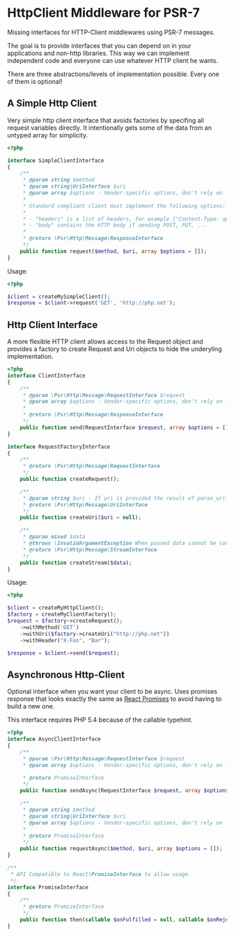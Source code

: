 # HttpClient Middleware for PSR-7

Missing interfaces for HTTP-Client middlewares using PSR-7 messages.

The goal is to provide interfaces that you can depend on in your applications
and non-http libraries. This way we can implement independent code and everyone
can use whatever HTTP client he wants.

There are three abstractions/levels of implementation possible. Every one of
them is optional!

## A Simple Http Client

Very simple http client interface that avoids factories by specifing all
request variables directly. It intentionally gets some of the data from an
untyped array for simplicity.

```php
<?php

interface SimpleClientInterface
{
    /**
     * @param string $method
     * @param string|UriInterface $uri
     * @param array $options - Vendor-specific options, don't rely on for interop.
     *
     * Standard compliant client must implement the following options:
     *
     * - "headers" is a list of headers, for example ["Content-Type: application/json"]
     * - "body" contains the HTTP body if sending POST, PUT, ...
     *
     * @return \Psr\Http\Message\ResponseInterface
     */
    public function request($method, $uri, array $options = []);
}
```

Usage:

```php
<?php

$client = createMySimpleClient();
$response = $client->request('GET', 'http://php.net');
```

## Http Client Interface

A more flexible HTTP client allows access to the Request object
and provides a factory to create Request and Uri objects to
hide the underyling implementation.

```php
<?php
interface ClientInterface
{
    /**
     * @param \Psr\Http\Message\RequestInterface $request
     * @param array $options - Vendor-specific options, don't rely on for interop.
     *
     * @return \Psr\Http\Message\ResponseInterface
     */
    public function send(RequestInterface $request, array $options = []);
}

interface RequestFactoryInterface
{
    /**
     * @return \Psr\Http\Message\RequestInterface
     */
    public function createRequest();

    /**
     * @param string $uri - If uri is provided the result of parse_url() is set as parts for UriInterface
     * @return \Psr\Http\Message\UriInterface
     */
    public function createUri($uri = null);

    /**
     * @param mixed $data
     * @throws \InvalidArgumentException When passed data cannot be converted to a stream.
     * @return \Psr\Http\Message\StreamInterface
     */
    public function createStream($data);
}
```

Usage:

```php
<?php

$client = createMyHttpClient();
$factory = createMyClientFactory();
$request = $factory->createRequest();
    ->withMethod('GET')
    ->withUri($factory->createUri("http://php.net"))
    ->withHeader("X-Foo", "Bar");

$response = $client->send($request);
```

## Asynchronous Http-Client

Optional interface when you want your client to be async. Uses promises
response that looks exactly the same as [React
Promises](https://github.com/reactphp/promise) to avoid having to build a new
one.

This interface requires PHP 5.4 because of the callable typehint.

```php
<?php
interface AsyncClientInterface
{
    /**
     * @param \Psr\Http\Message\RequestInterface $request
     * @param array $options - Vendor-specific options, don't rely on for interop.

     * @return PromiseInterface
     */
    public function sendAsync(RequestInterface $request, array $options = []);

    /**
     * @param string $method
     * @param string|UriInterface $uri
     * @param array $options - Vendor-specific options, don't rely on for interop.
     *
     * @return PromiseInterface
     */
    public function requestAsync($method, $uri, array $options = []);
}

/**
 * API Compatible to React\PromiseInterface to allow usage.
 */
interface PromiseInterface
{
    /**
     * @return PromiseInterface
     */
    public function then(callable $onFulfilled = null, callable $onRejected = null, callable $onProgress = null);
}
```
